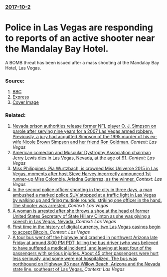 ### [2017-10-2](/news/2017/10/2/index.md)

# Police in Las Vegas are responding to reports of an active shooter near the Mandalay Bay Hotel. 

A BOMB threat has been issued after a mass shooting at the Mandalay Bay Hotel, Las Vegas. 


### Source:

1. [BBC](http://www.bbc.com/news/world-us-canada-41466116)
2. [Express](http://www.express.co.uk/news/world/861169/las-vegas-shooting-mandalay-bay-resort-luxor-hotel-bomb-threat)
2. [Cover Image](http://cdn.images.express.co.uk/img/dynamic/78/750x445/861169.jpg)

### Related:

1. [Nevada prison authorities release former NFL player O. J. Simpson on parole after serving nine years for a 2007 Las Vegas armed robbery. Previously, a jury had acquitted Simpson of the 1995 murder of his ex-wife Nicole Brown Simpson and her friend Ron Goldman. ](/news/2017/10/1/nevada-prison-authorities-release-former-nfl-player-o-j-simpson-on-parole-after-serving-nine-years-for-a-2007-las-vegas-armed-robbery-pre.md) _Context: Las Vegas_
2. [American comedian and Muscular Dystrophy Association chairman Jerry Lewis dies in Las Vegas, Nevada, at the age of 91. ](/news/2017/08/20/american-comedian-and-muscular-dystrophy-association-chairman-jerry-lewis-dies-in-las-vegas-nevada-at-the-age-of-91.md) _Context: Las Vegas_
3. [Miss Philippines, Pia Wurtzbach, is crowned Miss Universe 2015 in Las Vegas, moments after host Steve Harvey incorrectly announced 1st runner-up Miss Colombia, Ariadna Gutierrez, as the winner. ](/news/2015/12/20/miss-philippines-pia-wurtzbach-is-crowned-miss-universe-2015-in-las-vegas-moments-after-host-steve-harvey-incorrectly-announced-1st-runne.md) _Context: Las Vegas_
4. [In the second police officer shooting in the city in three days, a man ambushed a marked police SUV stopped at a traffic light in Las Vegas by walking up and firing multiple rounds, striking one officer in the hand. The shooter was arrested. ](/news/2015/09/6/in-the-second-police-officer-shooting-in-the-city-in-three-days-a-man-ambushed-a-marked-police-suv-stopped-at-a-traffic-light-in-las-vegas.md) _Context: Las Vegas_
5. [A woman is arrested after she throws a shoe at the head of former United States Secretary of State Hillary Clinton as she was giving a speech in Las Vegas, Nevada. ](/news/2014/04/11/a-woman-is-arrested-after-she-throws-a-shoe-at-the-head-of-former-united-states-secretary-of-state-hillary-clinton-as-she-was-giving-a-speec.md) _Context: Las Vegas_
6. [First time in the history of digital currency, two Las Vegas casinos begin to accept Bitcoin. ](/news/2014/01/21/first-time-in-the-history-of-digital-currency-two-las-vegas-casinos-begin-to-accept-bitcoin.md) _Context: Las Vegas_
7. [A tour bus went off the highway and crashed in northwest Arizona late Friday at around 8:00 PM PDT, killing the bus driver (who was believed to have suffered a medical incident), and leaving at least four of the passengers with serious injuries. About 45 other passengers were hurt less seriously, and some were not hospitalized. The bus was northbound on Highway 93 near Willow Beach, Arizona and the Nevada state line, southeast of Las Vegas. ](/news/2012/10/19/a-tour-bus-went-off-the-highway-and-crashed-in-northwest-arizona-late-friday-at-around-8-00-pm-pdt-killing-the-bus-driver-who-was-believed.md) _Context: Las Vegas_
